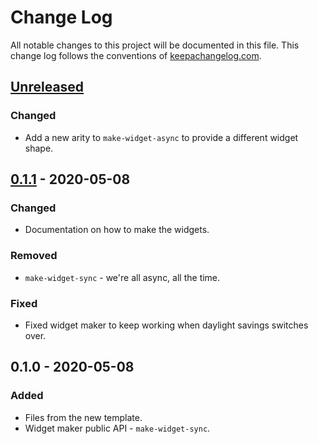 # Change Log
All notable changes to this project will be documented in this file. This change log follows the conventions of [keepachangelog.com](http://keepachangelog.com/).

## [Unreleased]
### Changed
- Add a new arity to `make-widget-async` to provide a different widget shape.

## [0.1.1] - 2020-05-08
### Changed
- Documentation on how to make the widgets.

### Removed
- `make-widget-sync` - we're all async, all the time.

### Fixed
- Fixed widget maker to keep working when daylight savings switches over.

## 0.1.0 - 2020-05-08
### Added
- Files from the new template.
- Widget maker public API - `make-widget-sync`.

[Unreleased]: https://github.com/your-name/clj-template/compare/0.1.1...HEAD
[0.1.1]: https://github.com/your-name/clj-template/compare/0.1.0...0.1.1
